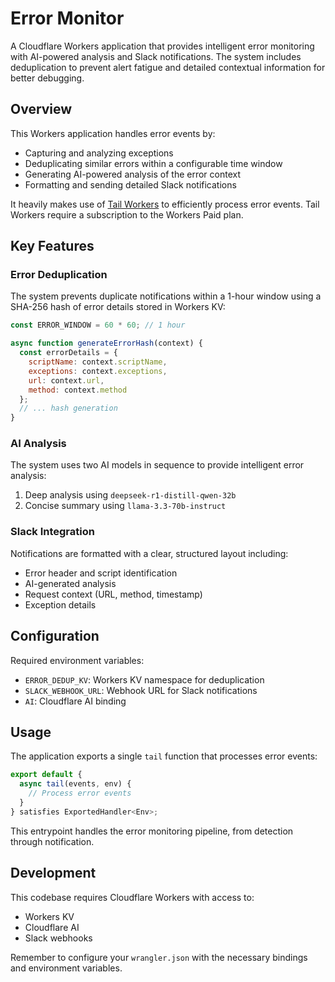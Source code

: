 # Error Monitor

A Cloudflare Workers application that provides intelligent error monitoring with AI-powered analysis and Slack notifications. The system includes deduplication to prevent alert fatigue and detailed contextual information for better debugging.

## Overview

This Workers application handles error events by:
- Capturing and analyzing exceptions
- Deduplicating similar errors within a configurable time window
- Generating AI-powered analysis of the error context
- Formatting and sending detailed Slack notifications

It heavily makes use of [Tail Workers](https://developers.cloudflare.com/workers/observability/logs/tail-workers/) to efficiently process error events. Tail Workers require a subscription to the Workers Paid plan.

## Key Features

### Error Deduplication

The system prevents duplicate notifications within a 1-hour window using a SHA-256 hash of error details stored in Workers KV:

```js
const ERROR_WINDOW = 60 * 60; // 1 hour

async function generateErrorHash(context) {
  const errorDetails = {
    scriptName: context.scriptName,
    exceptions: context.exceptions,
    url: context.url,
    method: context.method
  };
  // ... hash generation
}
```

### AI Analysis

The system uses two AI models in sequence to provide intelligent error analysis:
1. Deep analysis using `deepseek-r1-distill-qwen-32b`
2. Concise summary using `llama-3.3-70b-instruct`

### Slack Integration

Notifications are formatted with a clear, structured layout including:
- Error header and script identification
- AI-generated analysis
- Request context (URL, method, timestamp)
- Exception details

## Configuration

Required environment variables:
- `ERROR_DEDUP_KV`: Workers KV namespace for deduplication
- `SLACK_WEBHOOK_URL`: Webhook URL for Slack notifications
- `AI`: Cloudflare AI binding

## Usage

The application exports a single `tail` function that processes error events:

```js
export default {
  async tail(events, env) {
    // Process error events
  }
} satisfies ExportedHandler<Env>;
```

This entrypoint handles the error monitoring pipeline, from detection through notification.

## Development

This codebase requires Cloudflare Workers with access to:
- Workers KV
- Cloudflare AI
- Slack webhooks

Remember to configure your `wrangler.json` with the necessary bindings and environment variables.

